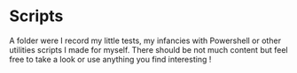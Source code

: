# Scripts
A folder were I record my little tests, my infancies with Powershell or other utilities scripts I made for myself. There should be not much content but feel free to take a look or use anything you find interesting !
